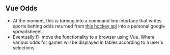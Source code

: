 ## Vue Odds

- At the moment, this is turning into a command line interface that writes sports betting odds returned from [this hockey api](https://api-sports.io/documentation/hockey/v1) into a personal google spreadsheeet.
- Eventually I'll move the functionality to a browser using Vue. Where various odds for games will be displayed in tables according to a user's selections